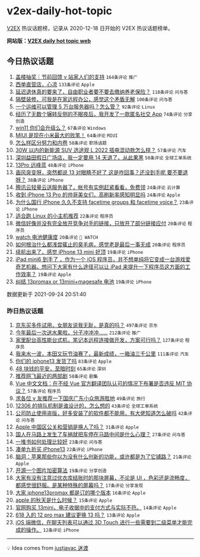 # v2ex-daily-hot-topic

[V2EX](https://www.v2ex.com/) 热议话题榜，记录从 2020-12-18 日开始的 V2EX 热议话题榜单。

**网站版：[V2EX daily hot topic web](https://boojack.github.io/v2ex-daily-hot-topic-web/)**

## 今日热议话题

<!-- TODAY BEGIN -->

1. [盖楼抽奖｜节前回馈 v 站家人们的支持](https://www.v2ex.com/t/803832) `164条评论` `推广`
1. [西单直营店，心凉](https://www.v2ex.com/t/803799) `133条评论` `Apple`
1. [延迟退休真的要来了，自由职业者要不要去缴纳养老保险？](https://www.v2ex.com/t/803800) `118条评论` `问与答`
1. [隔壁装修，可我是在家远程办公，感觉这个矛盾无解](https://www.v2ex.com/t/803878) `100条评论` `问与答`
1. [一个运维可以管理 5 万台服务器吗？怎么管？](https://www.v2ex.com/t/803912) `92条评论` `Linux`
1. [经历了无数个辗转反侧的不眠夜后，我开发了一款匿名社交 App](https://www.v2ex.com/t/803825) `74条评论` `分享创造`
1. [win11 你们会升级么？](https://www.v2ex.com/t/803945) `67条评论` `Windows`
1. [MIUI 是现在小米最大的败笔！](https://www.v2ex.com/t/803858) `64条评论` `MIUI`
1. [怎么样区分努力和内卷](https://www.v2ex.com/t/803900) `58条评论` `职场话题`
1. [30W 以内的新能源 SUV 选途观 L 2022 插电混动款怎么样？](https://www.v2ex.com/t/803815) `57条评论` `汽车`
1. [深圳益田假日广场店，我一定要用 14 天退了，从此果黑](https://www.v2ex.com/t/804032) `50条评论` `全球工单系统`
1. [13Pro 远峰蓝](https://www.v2ex.com/t/803797) `48条评论` `iPhone`
1. [画风突变呀，突然都说 13 对眼睛不好了 这是咋回事？还没到手呢 要不要退呀？](https://www.v2ex.com/t/804002) `38条评论` `iPhone`
1. [腾讯云轻量云送服务器了，帐号有实例赶紧看看，免费领](https://www.v2ex.com/t/803981) `24条评论` `云计算`
1. [收到 iPhone 13 Pro 的帅哥美女们，高刷新率感知明显吗](https://www.v2ex.com/t/803905) `24条评论` `Apple`
1. [为什么国行 iPhone 久久不支持 facetime groups 和 facetime voice？](https://www.v2ex.com/t/803877) `23条评论` `iPhone`
1. [适合跑 Linux 的小主机推荐](https://www.v2ex.com/t/803899) `22条评论` `程序员`
1. [微信好像并没有完全放开竞争对手的链接，只放开了部分链接应付](https://www.v2ex.com/t/803911) `20条评论` `程序员`
1. [watch 电池健康度](https://www.v2ex.com/t/803910) `20条评论` ` WATCH`
1. [如何根治什么都浅尝辄止的臭毛病，感觉老是最后一事无成](https://www.v2ex.com/t/803887) `20条评论` `程序员`
1. [续航出来了，感觉 iPhone 13 mini 好顶](https://www.v2ex.com/t/804015) `19条评论` `iPhone`
1. [iPad mini6 到手了 ，作为一个 iOS 程序员，并不想单纯将它变成一台游戏爱奇艺机器。想问下大家有什么途径可以让 iPad 来提升一下程序员这方面的工作效率？](https://www.v2ex.com/t/803977) `19条评论` `Apple`
1. [纠结 13promax or 13mini+magesafe 电池](https://www.v2ex.com/t/803922) `19条评论` `iPhone`

数据更新于 2021-09-24 20:51:40

<!-- TODAY END -->

### 昨日热议话题

<!-- YESTERDAY BEGIN -->

1. [京东买多件试用，女朋友说我无耻，是真的吗？](https://www.v2ex.com/t/803529) `497条评论` `京东`
1. [今年最后一次送水果啦，分子冲冲冲......](https://www.v2ex.com/t/803560) `212条评论` `推广`
1. [家里配台高性能台式机，笔记本远程连接做开发，方案可行吗？](https://www.v2ex.com/t/803554) `127条评论` `程序员`
1. [我来水一波，本田又玩节油赛了，最新成绩，一箱油三千公里](https://www.v2ex.com/t/803527) `111条评论` `汽车`
1. [你们的 iphone13 发货了吗](https://www.v2ex.com/t/803552) `83条评论` `Apple`
1. [48 块钱的平安，至暗时刻](https://www.v2ex.com/t/803718) `65条评论` `深圳`
1. [推荐网飞最近的两部剧](https://www.v2ex.com/t/803528) `58条评论` `剧集`
1. [Vue 中文文档：在不经 Vue 官方翻译团队认可的情况下布署是否违反 MIT 协议？](https://www.v2ex.com/t/803701) `57条评论` `程序员`
1. [求各位 v 友推荐一下国庆广东小众旅游胜地](https://www.v2ex.com/t/803573) `49条评论` `旅行`
1. [12306 的排队机制是谁设计的，怎么想的](https://www.v2ex.com/t/803662) `43条评论` `全球工单系统`
1. [公司防止使用盗版，好多安装了的软件都不能用，有大佬知道怎么破吗](https://www.v2ex.com/t/803652) `42条评论` `问与答`
1. [Apple 中国区公关和营销是换人了吗？](https://www.v2ex.com/t/803751) `31条评论` `Apple`
1. [国人在马路上发生了车祸就把车停在马路中间是什么心理？](https://www.v2ex.com/t/803535) `27条评论` `问与答`
1. [一堆书如何处理比较好](https://www.v2ex.com/t/803616) `23条评论` `问与答`
1. [凑单九折买 iPhone13](https://www.v2ex.com/t/803668) `22条评论` `iPhone`
1. [脑洞：苹果那些你以为没有什么创新的功能，或许都是为了它铺路？](https://www.v2ex.com/t/803689) `21条评论` `Apple`
1. [开源一个图片加密算法](https://www.v2ex.com/t/803754) `19条评论` `分享创造`
1. [大家有没有注意过优衣库结账时的那块屏幕，不论是 UI ，色彩还是流畅度，都感觉很舒服。是某种特殊的屏幕吗？](https://www.v2ex.com/t/803600) `17条评论` `分享发现`
1. [大家 iphone13promax 都是订的哪个版本](https://www.v2ex.com/t/803647) `16条评论` `Apple`
1. [apple 的秋天是什么时候？](https://www.v2ex.com/t/803677) `15条评论` `Apple`
1. [官网购买 13mini，电子收据中的支付方式与实际不符。](https://www.v2ex.com/t/803661) `14条评论` `Apple`
1. [618 入的 12 pro max 建议更换 13 吗？](https://www.v2ex.com/t/803748) `13条评论` `Apple`
1. [iOS 端微信，在聊天列表可以通过 3D Touch 进行一些需要到二级菜单才能完成的操作。](https://www.v2ex.com/t/803587) `12条评论` `iPhone`

<!-- YESTERDAY END -->

---

💡 Idea comes from [justjavac 迷渡](https://github.com/justjavac/)
